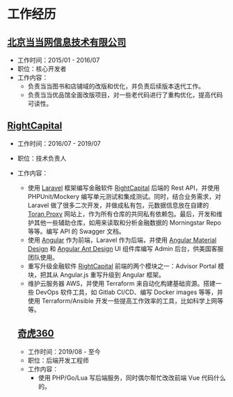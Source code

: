 # 工作经历
## [北京当当网信息技术有限公司](http://www.dangdang.com/)

* 工作时间：2015/01 - 2016/07
* 职位：核心开发者
* 工作内容：
  * 负责当当图书和店铺域的改版和优化，并负责后续版本迭代工作。
  * 负责当当优品馆全面改版项目，对一些老代码进行了重构优化，提高代码可读性。


## [RightCapital](https://www.rightcapital.com/)

* 工作时间：2016/07 - 2019/07
* 职位：技术负责人
* 工作内容：
  * 使用 [Laravel](https://laravel.com/docs/5.8) 框架编写金融软件 [RightCapital](https://www.rightcapital.com/) 后端的 Rest API，并使用 PHPUnit/Mockery 编写单元测试和集成测试。同时，结合业务需求，对 Laravel 做了很多二次开发，并做成私有包，元数据信息放在自建的 [Toran Proxy](https://toranproxy.com/) 网站上，作为所有仓库的共同私有依赖包。最后，开发和维护其他一些辅助仓库，如用来读取和分析金融数据的 Morningstar Repo 等等。编写 API 的 Swagger 文档。
  * 使用 [Angular](https://angular.cn/) 作为前端，Laravel 作为后端，并使用 [Angular Material Design](https://github.com/angular/components) 和 [Angular Ant Design](https://github.com/NG-ZORRO/ng-zorro-antd) UI 组件库编写 Admin 后台，供美国客服团队使用。
  * 重写升级金融软件 [RightCapital](https://www.rightcapital.com/) 前端的两个模块之一：Advisor Portal 模块，把其从 Angular.js 重写升级到 Angular 框架。
  * 维护云服务器 AWS，并使用 Terraform 来自动化构建基础资源。搭建一些 DevOps 软件工具，如 Gitlab CI/CD、编写 Docker images 等等，并使用 Terraform/Ansible 开发一些提高工作效率的工具，比如科学上网等等。

  ## [奇虎360](https://www.360.cn/)

  * 工作时间：2019/08 - 至今
  * 职位：后端开发工程师
  * 工作内容：
    * 使用 PHP/Go/Lua 写后端服务，同时偶尔帮忙改改前端 Vue 代码什么的。
